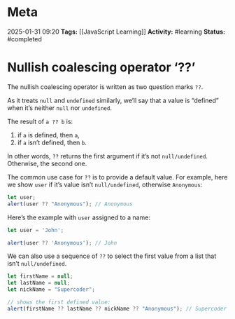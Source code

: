 # Meta
2025-01-31 09:20
**Tags:** [[JavaScript Learning]]
**Activity:** #learning 
**Status:** #completed 

# Nullish coalescing operator ‘??’
The nullish coalescing operator is written as two question marks `??`.

As it treats `null` and `undefined` similarly, we’ll say that a value is “defined” when it’s neither `null` nor `undefined`.

The result of `a ?? b` is:
1. if `a` is defined, then `a`,
2. if `a` isn’t defined, then `b`.

In other words, `??` returns the first argument if it’s not `null/undefined`. Otherwise, the second one.

The common use case for `??` is to provide a default value. For example, here we show `user` if it’s value isn’t `null/undefined`, otherwise `Anonymous`:
```JavaScript title:example.js
let user;
alert(user ?? "Anonymous"); // Anonymous
```

Here’s the example with `user` assigned to a name:
```JavaScript title:example.js
let user = 'John';

alert(user ?? 'Anonymous'); // John
```

We can also use a sequence of `??` to select the first value from a list that isn’t `null/undefined`.
```JavaScript title:example.js
let firstName = null;
let lastName = null;
let nickName = "Supercoder";

// shows the first defined value:
alert(firstName ?? lastName ?? nickName ?? "Anonymous"); // Supercoder
```